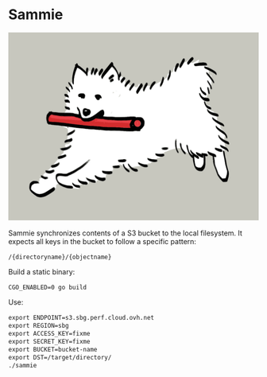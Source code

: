 Sammie
======

![A happy samoyed fetching a stick](/docs/sammie.png?raw=true "Sammie")

Sammie synchronizes contents of a S3 bucket to the local filesystem. It
expects all keys in the bucket to follow a specific pattern:

    /{directoryname}/{objectname}

Build a static binary:

    CGO_ENABLED=0 go build

Use:

```
export ENDPOINT=s3.sbg.perf.cloud.ovh.net
export REGION=sbg
export ACCESS_KEY=fixme
export SECRET_KEY=fixme
export BUCKET=bucket-name
export DST=/target/directory/
./sammie
```